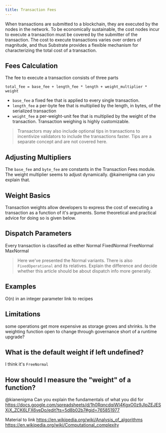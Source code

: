 ```yaml
---
title: Transaction Fees
---
```


When transactions are submitted to a blockchain, they are executed by the nodes in the network. To be economically sustainable, the cost nodes incur to execute a transaction must be covered by the submitter of the transaction. The cost to execute transactions varies over orders of magnitude, and thus Substrate provides a flexible mechanism for characterizing the total cost of a transaction.

## Fees Calculation
The fee to execute a transaction consists of three parts

```
total_fee = base_fee + length_fee * length + weight_multiplier * weight
```

* `base_fee` a fixed fee that is applied to every single transaction.
* `length_fee` a per-byte fee that is multiplied by the length, in bytes, of the serialized transaction
* `weight_fee` a per-weight-unit fee that is multiplied by the weight of the transaction. Transaction weighing is highly customizable.

> Transactors may also include optional tips in transactions to incentivize validators to include the transactions faster. Tips are a separate concept and are not covered here.

## Adjusting Multipliers
The `base_fee` and `byte_fee` are constants in the Transaction Fees module. The weight multiplier seems to adjust dynamically. @kainenigma can you explain that.

## Weight Basics
Transaction weights allow developers to express the cost of executing a transaction as a function of it's arguments. Some theoretical and practical advice for doing so is given below.

## Dispatch Parameters
Every transaction is classified as either Normal
FixedNormal
FreeNormal
MaxNormal

> Here we've presented the Normal variants. There is also `FixedOperational` and its relatives. Explain the difference and decide whether this article should be about dispatch info more generally.


## Examples
O(n) in an integer parameter
link to recipes

## Limitations
some operations get more expensive as storage grows and shrinks.
Is the weighting function open to change through governance short of a runtime upgrade?

## What is the default weight if left undefined?
I think it's `FreeNormal`

## How should I measure the "weight" of a function?
@kianenigma Can you explain the fundamentals of what you did for https://docs.google.com/spreadsheets/d/1h0RqncdqiWI4KgxO0z9JIpZEJESXjX_ZCK6LFX6veDo/edit?ts=5d8b02b7#gid=765851977

Material to link
https://en.wikipedia.org/wiki/Analysis_of_algorithms
https://en.wikipedia.org/wiki/Computational_complexity
